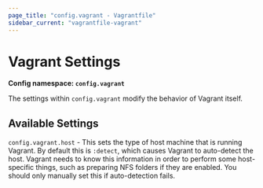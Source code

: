 ```yaml
---
page_title: "config.vagrant - Vagrantfile"
sidebar_current: "vagrantfile-vagrant"
---
```


# Vagrant Settings

**Config namespace: `config.vagrant`**

The settings within `config.vagrant` modify the behavior of Vagrant
itself.

## Available Settings

`config.vagrant.host` - This sets the type of host machine that is running
Vagrant. By default this is `:detect`, which causes Vagrant to auto-detect
the host. Vagrant needs to know this information in order to perform some
host-specific things, such as preparing NFS folders if they are enabled.
You should only manually set this if auto-detection fails.
